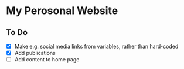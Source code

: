 # My Perosonal Website

## To Do
- [x] Make e.g. social media links from variables, rather than hard-coded
- [x] Add publications
- [ ] Add content to home page
